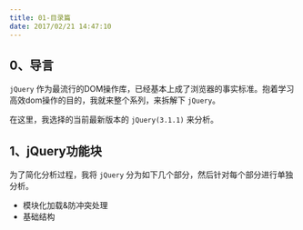```yaml
---
title: 01-目录篇
date: 2017/02/21 14:47:10
---
```


## 0、导言

``jQuery`` 作为最流行的DOM操作库，已经基本上成了浏览器的事实标准。抱着学习高效dom操作的目的，我就来整个系列，来拆解下 ``jQuery``。

在这里，我选择的当前最新版本的 ``jQuery(3.1.1)`` 来分析。

## 1、jQuery功能块

为了简化分析过程，我将 ``jQuery`` 分为如下几个部分，然后针对每个部分进行单独分析。

* 模块化加载&防冲突处理
* 基础结构